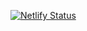 [![Netlify Status](https://api.netlify.com/api/v1/badges/3c879106-cfd1-4444-8a01-6cdcd43dc849/deploy-status)](https://app.netlify.com/sites/mohammad-karbalaee/deploys)